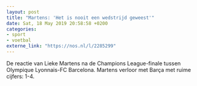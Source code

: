 ```yaml
---
layout: post
title: "Martens: 'Het is nooit een wedstrijd geweest'"
date: Sat, 18 May 2019 20:58:58 +0200
categories: 
- sport 
- voetbal 
externe_link: "https://nos.nl/l/2285299"
---
```


De reactie van Lieke Martens na de Champions League-finale tussen Olympique Lyonnais-FC Barcelona. Martens verloor met Barça met ruime cijfers: 1-4.
